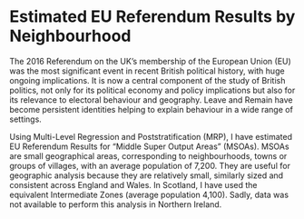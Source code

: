 # Estimated EU Referendum Results by Neighbourhood

The 2016 Referendum on the UK’s membership of the European Union (EU) was the most significant event in recent British political history, with huge ongoing implications. It is now a central component of the study of British politics, not only for its political economy and policy implications but also for its relevance to electoral behaviour and geography. Leave and Remain have become persistent identities helping to explain behaviour in a wide range of settings.

Using Multi-Level Regression and Poststratification (MRP), I have estimated EU Referendum Results for “Middle Super Output Areas” (MSOAs). MSOAs are small geographical areas, corresponding to neighbourhoods, towns or groups of villages, with an average population of 7,200. They are useful for geographic analysis because they are relatively small, similarly sized and consistent across England and Wales. In Scotland, I have used the equivalent Intermediate Zones (average population 4,100). Sadly, data was not available to perform this analysis in Northern Ireland.
